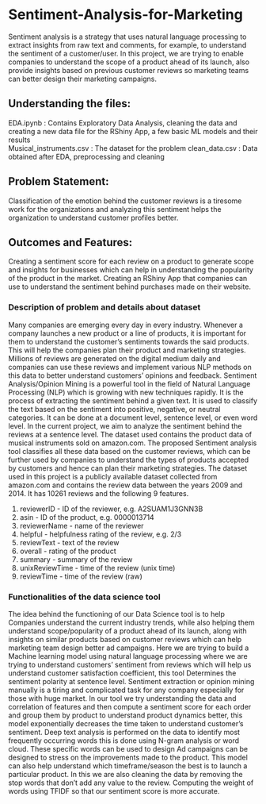 # Sentiment-Analysis-for-Marketing
Sentiment analysis is a strategy that uses natural language processing to extract insights from raw  text and comments, for example, to understand the sentiment of a customer/user. In this project, we are trying to enable companies to understand the scope of a product ahead of its launch, also provide insights based on previous customer reviews so marketing teams can better  design their marketing campaigns.

## Understanding the files:
EDA.ipynb : Contains Exploratory Data Analysis, cleaning the data and creating a new data file for the RShiny App, a few basic ML models and their results<br>
Musical_instruments.csv : The dataset for the problem
clean_data.csv : Data obtained after EDA, preprocessing and cleaning


## Problem Statement:
Classification of the emotion behind the customer reviews is a tiresome work for the organizations and analyzing this sentiment helps the organization to  understand customer profiles better.

## Outcomes and Features: 
Creating a sentiment score for each review on a product to generate scope and insights for businesses which can help in understanding the popularity of the product in the market. Creating an RShiny App that companies can use to understand the sentiment behind purchases made on their website.

### Description of problem and details about dataset
Many companies are emerging every day in every industry. Whenever a company launches a new 
product or a line of products, it is important for them to understand the customer’s sentiments 
towards the said products. This will help the companies plan their product and marketing 
strategies. Millions of reviews are generated on the digital medium daily and companies can use 
these reviews and implement various NLP methods on this data to better understand customers’ 
opinions and feedback.
Sentiment Analysis/Opinion Mining is a powerful tool in the field of Natural Language Processing
(NLP) which is growing with new techniques rapidly. It is the process of extracting the sentiment 
behind a given text. It is used to classify the text based on the sentiment into positive, negative, or 
neutral categories. It can be done at a document level, sentence level, or even word level. In the 
current project, we aim to analyze the sentiment behind the reviews at a sentence level. The dataset 
used contains the product data of musical instruments sold on amazon.com. 
The proposed Sentiment analysis tool classifies all these data based on the customer reviews, 
which can be further used by companies to understand the types of products accepted by customers 
and hence can plan their marketing strategies. 
The dataset used in this project is a publicly available dataset collected from amazon.com and 
contains the review data between the years 2009 and 2014. It has 10261 reviews and the following 
9 features. 
1. reviewerID - ID of the reviewer, e.g. A2SUAM1J3GNN3B
2. asin - ID of the product, e.g. 0000013714
3. reviewerName - name of the reviewer
4. helpful - helpfulness rating of the review, e.g. 2/3
5. reviewText - text of the review
6. overall - rating of the product
7. summary - summary of the review
8. unixReviewTime - time of the review (unix time)
9. reviewTime - time of the review (raw)

### Functionalities of the data science tool
The idea behind the functioning of our Data Science tool is to help Companies understand the current industry 
trends, while also helping them understand scope/popularity of a product ahead of its launch, along with insights 
on similar products based on customer reviews which can help marketing team design better ad campaigns. Here 
we are trying to build a Machine learning model using natural language processing where we are trying to 
understand customers’ sentiment from reviews which will help us understand customer satisfaction coefficient, 
this tool Determines the sentiment polarity at sentence level. 
Sentiment extraction or opinion mining manually is a tiring and complicated task for any company especially 
for those with huge market. In our tool we try understanding the data and correlation of features and then compute 
a sentiment score for each order and group them by product to understand product dynamics better, this model 
exponentially decreases the time taken to understand customer’s sentiment.
Deep text analysis is performed on the data to identify most frequently occurring words this is done using 
N-gram analysis or word cloud. These specific words can be used to design Ad campaigns can be designed to 
stress on the improvements made to the product. This model can also help understand which timeframe/season 
the best is to launch a particular product. In this we are also cleaning the data by removing the stop words that 
don’t add any value to the review. Computing the weight of words using TFIDF so that our sentiment score is 
more accurate.


